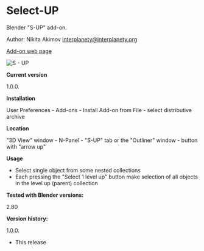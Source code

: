 # Select-UP
Blender "S-UP" add-on.

Author: Nikita Akimov interplanety@interplanety.org

<a href="https://b3d.interplanety.org/en/blender-add-on-s-up">Add-on web page</a>

<img src="https://b3d.interplanety.org/wp-content/upload_content/2019/05/01-3.jpg" title="S - UP">

**Current version**

1.0.0.

**Installation**

User Preferences - Add-ons - Install Add-on from File - select distributive archive

**Location**

"3D View" window - N-Panel - "S-UP" tab
or
the "Outliner" window - button with "arrow up"

**Usage**

- Select single object from some nested collections
- Each pressing the "Select 1 level up" button make selection of all objects in the level up (parent) collection

**Tested with Blender versions:**

2.80

**Version history:**

1.0.0.
- This release
